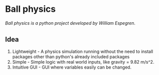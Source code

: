 # Ball physics
###### Ball physics is a python project developed by William Espegren.

## Idea
1. Lightweight - A physics simulation running without the need to install packages other than python's already included packages
2. Simple - Simple logic with real world inputs, like gravity = 9.82 m/s^2.
3. Intuitive GUI - GUI where variables easily can be changed.
